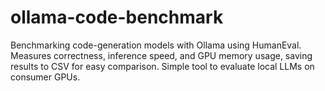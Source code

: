 # ollama-code-benchmark
Benchmarking code-generation models with Ollama using HumanEval. Measures correctness, inference speed, and GPU memory usage, saving results to CSV for easy comparison. Simple tool to evaluate local LLMs on consumer GPUs.
